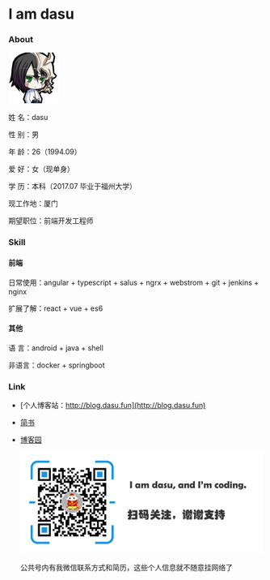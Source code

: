 # I am dasu

### About

<img src="./source/images/img.jpg" style="zoom:50%;" />

姓        名：dasu																

性        别：男

年        龄：26（1994.09）					  						

爱        好：女（现单身）

学        历：本科（2017.07 毕业于福州大学）			  

现工作地：厦门

期望职位：前端开发工程师

### Skill

#### 前端

日常使用：angular + typescript + salus + ngrx + webstrom + git + jenkins + nginx

扩展了解：react + vue + es6

#### 其他

语    言：android + java + shell

非语言：docker + springboot

### Link

- [个人博客站：http://blog.dasu.fun](http://blog.dasu.fun)

- [简书]( https://www.jianshu.com/u/bb52a2918096 )

- [博客园]( https://www.cnblogs.com/dasusu/ )

  <img src="./source/images/dasuAndroidTv2.png" alt="微信公众号" style="zoom: 50%;" />

  公共号内有我微信联系方式和简历，这些个人信息就不随意挂网络了